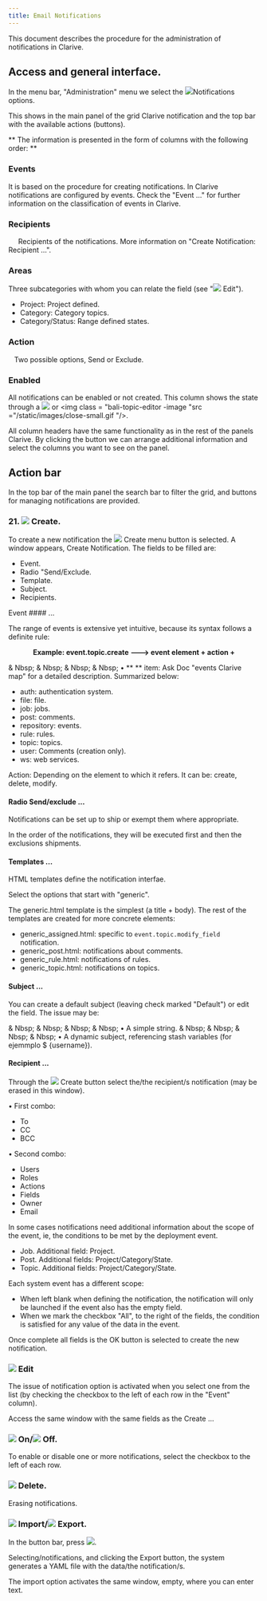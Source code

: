 ```yaml
---
title: Email Notifications
---
```


This document describes the procedure for the administration of 
notifications in Clarive.

## Access and general interface.

In the menu bar, "Administration" menu we select the 
<img class = "bali-topic-editor-image" src = "/static/images/icons/email.png" />Notifications options. 

This shows in the main panel of the grid Clarive notification and the top bar with the available actions (buttons).

** The information is presented in the form of columns with the following order: **

### Events

It is based on the procedure for creating notifications. In Clarive notifications are configured by events. Check the "Event ..." for further information on the classification of events in Clarive.

### Recipients
    
Recipients of the notifications. More information on "Create Notification: Recipient ...".

### Areas

Three subcategories with whom you can relate the field (see "<img src ="/static/images/icons/edit.gif "/> Edit").

* Project: Project defined.
* Category: Category topics.
* Category/Status: Range defined states.

### Action
  
Two possible options, Send or Exclude.

### Enabled

All notifications can be enabled or not created. This column shows the state through a <img class = "bali-topic-editor-image" src = "/static/images/drop-yes.gif" /> or <img class = "bali-topic-editor -image "src ="/static/images/close-small.gif "/>.


All column headers have the same functionality as in the rest of the panels Clarive. By clicking the button we can arrange additional information and select the columns you want to see on the panel.

## Action bar

In the top bar of the main panel the search bar to filter the grid, and buttons for managing notifications are provided.


### 21. <Img src = "/static/images/icons/add.gif" /> Create.

To create a new notification the <img class = "bali-topic-editor-image" src = "/static/images/icons/add.gif" /> Create menu button is selected. A window appears, Create Notification. The fields to be filled are:

* Event.
* Radio "Send/Exclude.
* Template.
* Subject.
* Recipients.

Event #### ...

The range of events is extensive yet intuitive, because its syntax follows a definite rule:

<p style = "text-align: center; font-weight: bold"> Example: event.topic.create ---> event element + action + </p>

& Nbsp; & Nbsp; & Nbsp; & Nbsp; • ** ** item: Ask Doc "events Clarive map" for a detailed description. Summarized below:

- auth: authentication system.
- file: file.
- job: jobs.
- post: comments.
- repository: events.
- rule: rules.
- topic: topics.
- user: Comments (creation only).
- ws: web services.

Action: Depending on the element to which it refers. It can be: create, delete, modify.

#### Radio Send/exclude ...

Notifications can be set up to ship or exempt them where appropriate.

In the order of the notifications, they will be executed first and then the exclusions shipments.

#### Templates ...

HTML templates define the notification interfae. 

Select the options that start with "generic". 

The generic.html template is the simplest (a title + body).
The rest of the templates are created for more concrete elements:

- generic_assigned.html: specific to `event.topic.modify_field` notification.
- generic_post.html: notifications about comments.
- generic_rule.html: notifications of rules.
- generic_topic.html: notifications on topics.

#### Subject ...

You can create a default subject (leaving check marked "Default") or edit the field. The issue may be:

& Nbsp; & Nbsp; & Nbsp; & Nbsp; • A simple string.
& Nbsp; & Nbsp; & Nbsp; & Nbsp; • A dynamic subject, referencing stash variables (for ejemmplo $ {username}).

#### Recipient ...

Through the <img src = "/static/images/icons/add.gif" /> Create button select the/the recipient/s notification (may be erased in this window).

• First combo:

- To
- CC
- BCC

• Second combo:

- Users
- Roles
- Actions
- Fields
- Owner
- Email

In some cases notifications need additional information about the scope of the 
event, ie, the conditions to be met by the deployment event.

- Job. Additional field: Project.
- Post. Additional fields: Project/Category/State.
- Topic. Additional fields: Project/Category/State.

Each system event has a different scope:

- When left blank when defining the notification, the notification will only be launched if the event also has the empty field.
- When we mark the checkbox "All", to the right of the fields, the condition is satisfied for any value of the data in the event.

Once complete all fields is the OK button is selected to create the new notification.

### <img src = "/static/images/icons/edit.gif" /> Edit

The issue of notification option is activated when you select one from the list (by checking the checkbox to the left of each row in the "Event" column).

Access the same window with the same fields as the Create ...

### <img src = "/static/images/start.gif" /> On/<img src = "/static/images/stop.gif" /> Off.

To enable or disable one or more notifications, select the checkbox to the left of each row.

### <img src = "/static/images/icons/delete.gif" /> Delete.

Erasing notifications.


### <img src = "/static/images/icons/import.png" /> Import/<img src = "/static/images/icons/export.png" /> Export.

In the button bar, press <img src = "/static/images/icons/wrench.png" />.

Selecting/notifications, and clicking the Export button, the system generates a YAML file with the data/the notification/s.

The import option activates the same window, empty, where you can enter text.

